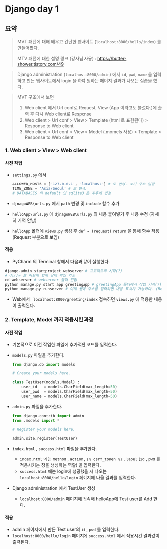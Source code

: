 # Django day 1
## 요약

> MVT 패턴에 대해 배우고 간단한 웹사이트 (`localhost:8000/hello/index`) 를 만들어봤다.
>
> MTV 패턴에 대한 설명 링크 (강사님 사용) : https://butter-shower.tistory.com/49

> Django administration (`localhost:8000/admin`) 에서 `id`, `pwd`, `name` 을 입력하고 만든 웹사이트에서 login 을 하여 원하는 페이지 결과가 나오는 실습을 했다.

> MVT 구조에서 보면
> 1. Web client 에서 Url conf로 Request, View (App 이라고도 불렀다.)에 출력 후 다시 Web client로 Response
> 2. Web client > Url conf > View > Template (html 로 표현된다) > Response to Web client
> 3. Web client > Url conf > View > Model (.momels 사용) > Template > Response to Web client

### 1. Web client > View > Web client

#### 사전 작업

- `settings.py` 에서

  ```python
  ALLOWED_HOSTS = ['127.0.0.1', 'localhost'] # 로 변경. 초기 주소 설정
  TIME_ZONE = 'Asia/Seoul' # 로 변경.
  # DATABASES 의 default 인 sqlite3 은 추후에 변경
  ```

- `djnagoWEB\urls.py` 에서 `path` 변경 및 `include` 함수 추가
- `helloApp\urls.py` 에 `djnagoWEB\urls.py` 의 내용 붙여넣기 후 내용 수정 (자세히 기억 안남)
- `helloApp` 폴더에 `views.py` 생성 후 `def ~ (request)` `return` 을 통해 함수 적용 (Request 부분으로 보임)

#### 적용

- PyCharm 의 Terminal 창에서 다음과 같이 실행한다.

```python
django-admin startproject webserver # 프로젝트의 시작(?)
# dir/w 를 이용해 현재 상태 확인 가능
cd webserver # webserver 폴더 진입
python manage.py start app greetingApp # greetingApp 폴더에서 작업 시작(?)
python manage.py runserver # 이제 웹에 주소를 입력하면 내용 표시가 가능하다. (Response 역할)

```

- Web에서 ` localhost:8000/greeting/index` 접속하면 `views.py` 에 적용한 내용이 출력된다.



### 2. Template, Model 까지 적용시킨 과정

#### 사전 작업

- 기본적으로 이전 작업한 파일에 추가적인 코드를 입력한다.

- `models.py` 파일을 추가한다.

  ```python
  from django.db import models
  
  # Create your models here.
  
  class TestUser(models.Model) :
      user_id   = models.CharField(max_length=50)
      user_pwd  = models.CharField(max_length=50)
      user_name = models.CharField(max_length=50)
  ```

- `admin.py` 파일을 추가한다.

  ```python
  from django.contrib import admin
  from .models import *
  
  # Register your models here.
  
  admin.site.register(TestUser)
  ```

- `index.html` , `success.html` 파일을 추가한다.

  - `index.html` 에는 `method` , `action` , `{% csrf_token %}` , `label` (`id` , `pwd` 를 적용시키는 창을 생성하는 역할) 을 입력한다.
  - `success.html` 에는 login에 성공했을 시 나오는 `localhost:8000/hello/login` 페이지에 나올 결과를 입력한다.

- Django administration 에서 TestUser 생성
  
  - `localhost:8000/admin` 페이지에 접속해 helloApp에 Test user를 Add 한다.

#### 적용

- admin 페이지에서 만든 Test user의 ` id ` , `pwd` 를 입력한다.
-  `localhost:8000/hello/login` 페이지에 `success.html` 에서 적용시킨 결과값이 출력된다.

